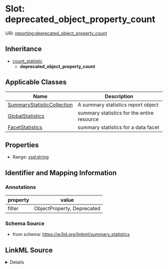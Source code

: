 # Slot: deprecated_object_property_count

URI: [reporting:deprecated_object_property_count](https://w3id.org/linkml/reportdeprecated_object_property_count)




## Inheritance

* [count_statistic](count_statistic.md)
    * **deprecated_object_property_count**





## Applicable Classes

| Name | Description |
| --- | --- |
[SummaryStatisticCollection](SummaryStatisticCollection.md) | A summary statistics report object
[GlobalStatistics](GlobalStatistics.md) | summary statistics for the entire resource
[FacetStatistics](FacetStatistics.md) | summary statistics for a data facet






## Properties

* Range: [xsd:string](http://www.w3.org/2001/XMLSchema#string)







## Identifier and Mapping Information





### Annotations

| property | value |
| --- | --- |
| filter | ObjectProperty, Deprecated |



### Schema Source


* from schema: https://w3id.org/linkml/summary_statistics




## LinkML Source

<details>
```yaml
name: deprecated_object_property_count
annotations:
  filter:
    tag: filter
    value: ObjectProperty, Deprecated
from_schema: https://w3id.org/linkml/summary_statistics
rank: 1000
is_a: count_statistic
alias: deprecated_object_property_count
owner: SummaryStatisticCollection
domain_of:
- SummaryStatisticCollection
slot_group: property_statistic_group
range: string

```
</details>